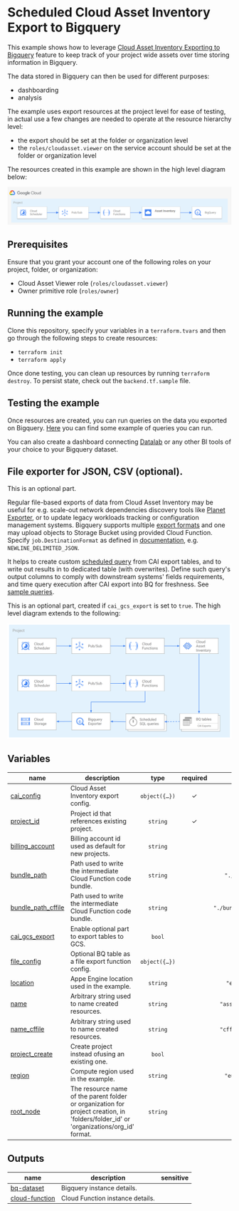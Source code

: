 # Scheduled Cloud Asset Inventory Export to Bigquery

This example shows how to leverage [Cloud Asset Inventory Exporting to Bigquery](https://cloud.google.com/asset-inventory/docs/exporting-to-bigquery) feature to keep track of your project wide assets over time storing information in Bigquery.

The data stored in Bigquery can then be used for different purposes:

- dashboarding
- analysis

The example uses export resources at the project level for ease of testing, in actual use a few changes are needed to operate at the resource hierarchy level:

- the export should be set at the folder or organization level
- the `roles/cloudasset.viewer` on the service account should be set at the folder or organization level

The resources created in this example are shown in the high level diagram below:

<img src="diagram.png" width="640px">

## Prerequisites

Ensure that you grant your account one of the following roles on your project, folder, or organization:

- Cloud Asset Viewer role (`roles/cloudasset.viewer`)
- Owner primitive role (`roles/owner`)

## Running the example

Clone this repository, specify your variables in a `terraform.tvars` and then go through the following steps to create resources:

- `terraform init`
- `terraform apply`

Once done testing, you can clean up resources by running `terraform destroy`. To persist state, check out the `backend.tf.sample` file.

## Testing the example

Once resources are created, you can run queries on the data you exported on Bigquery. [Here](https://cloud.google.com/asset-inventory/docs/exporting-to-bigquery#querying_an_asset_snapshot) you can find some example of queries you can run.

You can also create a dashboard connecting [Datalab](https://datastudio.google.com/) or any other BI tools of your choice to your Bigquery dataset.

## File exporter for JSON, CSV (optional). 

This is an optional part.

Regular file-based exports of data from Cloud Asset Inventory may be useful for e.g. scale-out network dependencies discovery tools like [Planet Exporter](https://github.com/williamchanrico/planet-exporter), or to update legacy workloads tracking or configuration management systems. Bigquery supports multiple [export formats](https://cloud.google.com/bigquery/docs/exporting-data#export_formats_and_compression_types) and one may upload objects to Storage Bucket using provided Cloud Function. Specify `job.DestinationFormat` as defined in [documentation](https://googleapis.dev/python/bigquery/latest/generated/google.cloud.bigquery.job.DestinationFormat.html), e.g. `NEWLINE_DELIMITED_JSON`.

It helps to create custom [scheduled query](https://cloud.google.com/bigquery/docs/scheduling-queries#console) from CAI export tables, and to write out results in to dedicated table (with overwrites). Define such query's output columns to comply with downstream systems' fields requirements, and time query execution after CAI export into BQ for freshness. See [sample queries](https://cloud.google.com/asset-inventory/docs/exporting-to-bigquery-sample-queries).

This is an optional part, created if `cai_gcs_export` is set to `true`. The high level diagram extends to the following:

<img src="diagram_optional.png" width="640px">
<!-- BEGIN TFDOC -->

## Variables

| name | description | type | required | default |
|---|---|:---:|:---:|:---:|
| [cai_config](variables.tf#L36) | Cloud Asset Inventory export config. | <code title="object&#40;&#123;&#10;  bq_dataset         &#61; string&#10;  bq_table           &#61; string&#10;  bq_table_overwrite &#61; bool&#10;  target_node        &#61; string&#10;&#125;&#41;">object&#40;&#123;&#8230;&#125;&#41;</code> | ✓ |  |
| [project_id](variables.tf#L101) | Project id that references existing project. | <code>string</code> | ✓ |  |
| [billing_account](variables.tf#L17) | Billing account id used as default for new projects. | <code>string</code> |  | <code>null</code> |
| [bundle_path](variables.tf#L23) | Path used to write the intermediate Cloud Function code bundle. | <code>string</code> |  | <code>&#34;.&#47;bundle.zip&#34;</code> |
| [bundle_path_cffile](variables.tf#L30) | Path used to write the intermediate Cloud Function code bundle. | <code>string</code> |  | <code>&#34;.&#47;bundle_cffile.zip&#34;</code> |
| [cai_gcs_export](variables.tf#L47) | Enable optional part to export tables to GCS. | <code>bool</code> |  | <code>false</code> |
| [file_config](variables.tf#L54) | Optional BQ table as a file export function config. | <code title="object&#40;&#123;&#10;  bucket     &#61; string&#10;  filename   &#61; string&#10;  format     &#61; string&#10;  bq_dataset &#61; string&#10;  bq_table   &#61; string&#10;&#125;&#41;">object&#40;&#123;&#8230;&#125;&#41;</code> |  | <code title="&#123;&#10;  bucket     &#61; null&#10;  filename   &#61; null&#10;  format     &#61; null&#10;  bq_dataset &#61; null&#10;  bq_table   &#61; null&#10;&#125;">&#123;&#8230;&#125;</code> |
| [location](variables.tf#L73) | Appe Engine location used in the example. | <code>string</code> |  | <code>&#34;europe-west&#34;</code> |
| [name](variables.tf#L80) | Arbitrary string used to name created resources. | <code>string</code> |  | <code>&#34;asset-inventory&#34;</code> |
| [name_cffile](variables.tf#L88) | Arbitrary string used to name created resources. | <code>string</code> |  | <code>&#34;cffile-exporter&#34;</code> |
| [project_create](variables.tf#L95) | Create project instead ofusing an existing one. | <code>bool</code> |  | <code>true</code> |
| [region](variables.tf#L106) | Compute region used in the example. | <code>string</code> |  | <code>&#34;europe-west1&#34;</code> |
| [root_node](variables.tf#L112) | The resource name of the parent folder or organization for project creation, in 'folders/folder_id' or 'organizations/org_id' format. | <code>string</code> |  | <code>null</code> |

## Outputs

| name | description | sensitive |
|---|---|:---:|
| [bq-dataset](outputs.tf#L17) | Bigquery instance details. |  |
| [cloud-function](outputs.tf#L22) | Cloud Function instance details. |  |

<!-- END TFDOC -->
